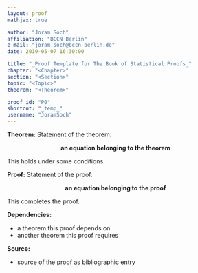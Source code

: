 ```yaml
---
layout: proof
mathjax: true

author: "Joram Soch"
affiliation: "BCCN Berlin"
e_mail: "joram.soch@bccn-berlin.de"
date: 2019-05-07 16:30:00

title: "_Proof Template for The Book of Statistical Proofs_"
chapter: "<Chapter>"
section: "<Section>"
topic: "<Topic>"
theorem: "<Theorem>"

proof_id: "P0"
shortcut: "_temp_"
username: "JoramSoch"
---
```



**Theorem:** Statement of the theorem.

$$ \label{eq:Theorem}
\textbf{an equation belonging to the theorem}
$$

This holds under some conditions.


**Proof:** Statement of the proof.

$$ \label{eq:Proof}
\textbf{an equation belonging to the proof}
$$

This completes the proof.

$$\tag*{$\blacksquare$}$$


**Dependencies:**

- a theorem this proof depends on
- another theorem this proof requires


**Source:**

- source of the proof as bibliographic entry